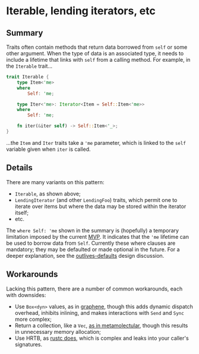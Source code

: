 # Iterable, lending iterators, etc

## Summary

Traits often contain methods that return data borrowed from `self` or some other argument. When the type of data is an associated type, it needs to include a lifetime that links with `self` from a calling method. For example, in the `Iterable` trait...

```rust
trait Iterable {
    type Item<'me>
    where
        Self: 'me;

    type Iter<'me>: Iterator<Item = Self::Item<'me>>
    where
        Self: 'me;

    fn iter(&iter self) -> Self::Item<'_>;
}
```

...the `Item` and `Iter` traits take a `'me` parameter, which is linked to the `self` variable given when `iter` is called.

## Details

There are many variants on this pattern:

* `Iterable`, as shown above;
* `LendingIterator` (and other `LendingFoo`) traits, which permit one to iterate over items but where the data may be stored within the iterator itself;
* etc.

The `where Self: 'me` shown in the summary is (hopefully) a temporary limitation imposed by the current [MVP](../mvp.md). It indicates that the `'me` lifetime can be used to borrow data from `Self`. Currently these where clauses are mandatory; they may be defaulted or made optional in the future. For a deeper explanation, see the [outlives-defaults](../../design-discussions/outlives-defaults.md) design discussion.

## Workarounds

Lacking this pattern, there are a number of common workarounds, each with downsides:

* Use `Box<dyn>` values, as in [graphene](https://github.com/Emoun/graphene/issues/7), though this adds dynamic dispatch overhead, inhibits inlining, and makes interactions with `Send` and `Sync` more complex;
* Return a collection, like a `Vec`, [as in metamolectular](https://github.com/metamolecular/gamma/issues/8), though this results in unnecessary memory allocation;
* Use HRTB, as [rustc does](https://doc.rust-lang.org/nightly/nightly-rustc/rustc_data_structures/graph/trait.WithSuccessors.html), which is complex and leaks into your caller's signatures.